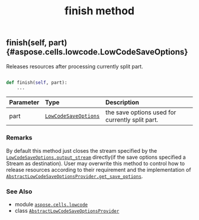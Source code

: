 ﻿---
title: finish method
second_title: Aspose.Cells for Python via .NET API References
description: 
type: docs
weight: 20
url: /aspose.cells.lowcode/abstractlowcodesaveoptionsprovider/finish/
is_root: false
---

## finish(self, part) {#aspose.cells.lowcode.LowCodeSaveOptions}

Releases resources after processing currently split part.



```python

def finish(self, part):
    ...
```


| Parameter | Type | Description |
| :- | :- | :- |
| part | [`LowCodeSaveOptions`](/cells/python-net/aspose.cells.lowcode/lowcodesaveoptions) | the save options used for currently split part. |
### Remarks

By default this method just closes the stream specified by the
[`LowCodeSaveOptions.output_stream`](/cells/python-net/aspose.cells.lowcode/lowcodesaveoptions#output_stream) directly(if the save options
specified a Stream as destination).
User may overwrite this method to control how to release resources
according to their requirement and the implementation of
[`AbstractLowCodeSaveOptionsProvider.get_save_options`](/cells/python-net/aspose.cells.lowcode/abstractlowcodesaveoptionsprovider/get_save_options).


### See Also
* module [`aspose.cells.lowcode`](../../)
* class [`AbstractLowCodeSaveOptionsProvider`](/cells/python-net/aspose.cells.lowcode/abstractlowcodesaveoptionsprovider)
